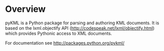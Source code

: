 # Overview #

pyKML is a Python package for parsing and authoring KML documents. It is based on the lxml.objectify API (http://codespeak.net/lxml/objectify.html) which provides Pythonic access to XML documents.

For documentation see http://packages.python.org/pykml/